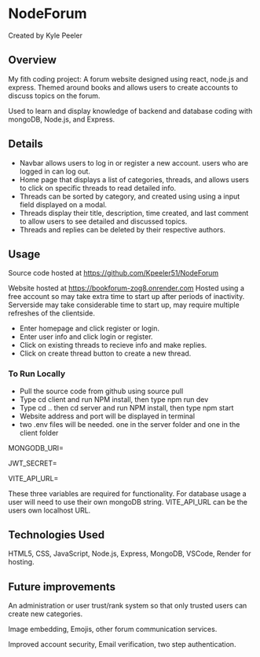 # NodeForum

Created by Kyle Peeler

## Overview

 My fith coding project: A forum website designed using react, node.js and express.
 Themed around books and allows users to create accounts to discuss topics on the forum.

 Used to learn and display knowledge of backend and database coding with mongoDB, Node.js, and Express.

## Details

* Navbar allows users to log in or register a new account. users who are logged in can log out.
* Home page that displays a list of categories, threads, and allows users to click on specific threads to read detailed info.
* Threads can be sorted by category, and created using using a input field displayed on a modal.
* Threads display their title, description, time created, and last comment to allow users to see detailed and discussed topics.
* Threads and replies can be deleted by their respective authors.

## Usage

Source code hosted at <https://github.com/Kpeeler51/NodeForum>

Website hosted at <https://bookforum-zog8.onrender.com>
Hosted using a free account so may take extra time to start up after periods of inactivity.
Serverside may take considerable time to start up, may require multiple refreshes of the clientside.

* Enter homepage and click register or login.
* Enter user info and click login or register.
* Click on existing threads to recieve info and make replies.
* Click on create thread button to create a new thread.

### To Run Locally

* Pull the source code from github using source pull
* Type cd client and run NPM install, then type npm run dev
* Type cd .. then cd server and run NPM install, then type npm start
* Website address and port will be displayed in terminal
* two .env files will be needed. one in the server folder and one in the client folder

MONGODB_URI=

JWT_SECRET=

VITE_API_URL=

These three variables are required for functionality. For database usage a user will need to use their own mongoDB string.
VITE_API_URL can be the users own localhost URL.

## Technologies Used

HTML5, CSS, JavaScript, Node.js, Express, MongoDB, VSCode, Render for hosting.

## Future improvements

An administration or user trust/rank system so that only trusted users can create new categories.

Image embedding, Emojis, other forum communication services.

Improved account security, Email verification, two step authentication.
